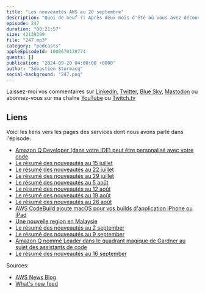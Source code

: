 ```yaml
---
title: "Les nouveautés AWS au 20 septembre"
description: "Quoi de neuf ?: Après deux mois d'été où vous avez découvert des cas d'utilisation de nos clients, retour des épisodes 'Quoi de Neuf'.  Cette semaine, j'essaye de faire un rapide compte-rendu des nouveautés de juillet, août et septembre ... en 20 minutes."
episode: 247
duration: "00:21:57"
size: 42139399
file: "247.mp3"
category: "podcasts"
appleEpisodeId: 1000670139774
guests: []
publication: "2024-09-20 04:00:00 +0000"
author: "Sébastien Stormacq"
social-background: "247.png"
---
```


Laissez-moi vos commentaires sur [LinkedIn](https://www.linkedin.com/in/sebastienstormacq/), [Twitter](https://twitter.com/sebsto), [Blue Sky](https://bsky.app/profile/sebsto.bsky.social), [Mastodon](https://awscommunity.social/@sebsto) ou abonnez-vous sur ma chaîne [YouTube](https://www.youtube.com/sebsto) ou [Twitch.tv](https://www.twitch.tv/sebAWS)

## Liens

Voici les liens vers les pages des services dont nous avons parlé dans l'épisode.

- [Amazon Q Developer (dans votre IDE) peut être personalisé avec votre code](https://aws.amazon.com/blogs/aws/customize-amazon-q-developer-in-your-ide-with-your-private-code-base/)
- [Le résumé des nouveautés au 15 juillet](https://aws.amazon.com/blogs/aws/aws-weekly-roundup-advanced-capabilities-in-amazon-bedrock-and-amazon-q-and-more-july-15-2024/)
- [Le résumé des nouveautés au 22 juillet](https://aws.amazon.com/blogs/aws/aws-weekly-roundup-global-aws-heroes-summit-aws-lambda-amazon-redshift-and-more-july-22-2024/)
- [Le résumé des nouveautés au 29 juillet](https://aws.amazon.com/blogs/aws/aws-weekly-roundup-llama-3-1-mistral-large-2-aws-step-functions-aws-certifications-update-and-more-july-29-2024/)
- [Le résumé des nouveautés au 5 août](https://aws.amazon.com/blogs/aws/aws-weekly-roundup-amazon-q-business-aws-cloudformation-amazon-workspaces-update-and-more-aug-5-2024/)
- [Le résumé des nouveautés au 12 août](https://aws.amazon.com/blogs/aws/aws-weekly-roundup-mithra-amazon-titan-image-generator-v2-aws-genai-lofts-and-more-august-12-2024/)
- [Le résumé des nouveautés au 19 août](https://aws.amazon.com/blogs/aws/aws-weekly-roundup-g6e-instances-karpenter-amazon-prime-day-metrics-aws-certifications-update-and-more-august-19-2024/)
- [Le résumé des nouveautés au 26 août](https://aws.amazon.com/blogs/aws/aws-weekly-roundup-s3-conditional-writes-aws-lambda-jaws-pankration-and-more-august-26-2024/)
- [AWS CodeBuild ajoute macOS pour vos builds d'application iPhone ou iPad](https://aws.amazon.com/blogs/aws/add-macos-to-your-continuous-integration-pipelines-with-aws-codebuild/)
- [Une nouvelle region en Malaysie](https://aws.amazon.com/blogs/aws/now-open-aws-asia-pacific-malaysia-region/)
- [Le résumé des nouveautés au 2 september](https://aws.amazon.com/blogs/aws/aws-weekly-roundup-aws-parallel-computing-service-amazon-ec2-status-checks-and-more-september-2-2024/)
- [Le résumé des nouveautés au 9 september](https://aws.amazon.com/blogs/aws/aws-weekly-roundup-amazon-dynamodb-aws-appsync-storage-browser-for-amazon-s3-and-more-september-9-2024/)
- [Amazon Q nommé Leader dans le quadrant magique de Gardner au sujet des assistants de code](https://aws.amazon.com/blogs/aws/aws-named-as-a-leader-in-the-first-gartner-magic-quadrant-for-ai-code-assistants/)
- [Le résumé des nouveautés au 16 september](https://aws.amazon.com/blogs/aws/aws-weekly-roundup-oracle-databaseaws-amazon-rds-aws-privatelink-amazon-msk-amazon-eventbridge-amazon-sagemaker-and-more/)


Sources: 

- [AWS News Blog](https://aws.amazon.com/blogs/aws/)
- [What's new feed](https://aws.amazon.com/about-aws/whats-new/2023/)
